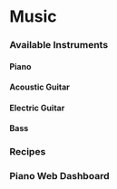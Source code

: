 # Music

### Available Instruments
#### Piano
#### Acoustic Guitar
#### Electric Guitar
#### Bass

### Recipes
### Piano Web Dashboard